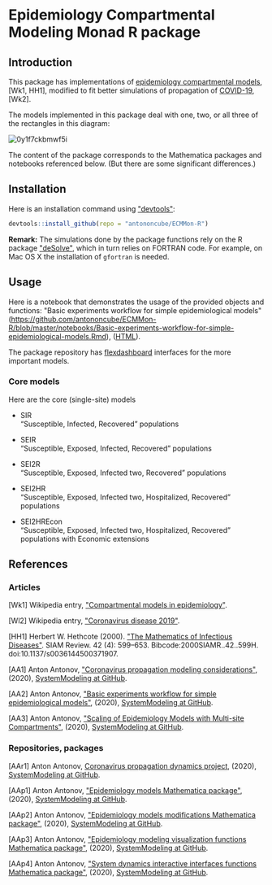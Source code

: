 # Epidemiology Compartmental Modeling Monad R package

## Introduction

This package has implementations of [epidemiology compartmental models](https://en.wikipedia.org/wiki/Compartmental_models_in_epidemiology), [Wk1, HH1], 
modified to fit better simulations of propagation of [COVID-19](https://en.wikipedia.org/wiki/Coronavirus_disease_2019), [Wk2]. 

The models implemented in this package deal with one, two, or all three of the rectangles in this diagram:

![0y1f7ckbmwf5i](https://github.com/antononcube/SystemModeling/raw/master/Projects/Coronavirus-propagation-dynamics/Diagrams/Coronavirus-propagation-simple-dynamics.jpeg)

The content of the package corresponds to the Mathematica packages and notebooks referenced below. 
(But there are some significant differences.)

## Installation

Here is an installation command using ["devtools"](https://cran.r-project.org/web/packages/devtools/readme/README.html):

```r
devtools::install_github(repo = "antononcube/ECMMon-R")
```

**Remark:** The simulations done by the package functions rely on the R package 
["deSolve"](https://cran.r-project.org/web/packages/deSolve/index.html),
which in turn relies on FORTRAN code. For example, on Mac OS X the installation of `gfortran` is needed.

## Usage

Here is a notebook that demonstrates the usage of the provided objects and functions:
"Basic experiments workflow for simple epidemiological models"(https://github.com/antononcube/ECMMon-R/blob/master/notebooks/Basic-experiments-workflow-for-simple-epidemiological-models.Rmd),
([HTML](https://htmlpreview.github.io/?https://github.com/antononcube/ECMMon-R/blob/master/notebooks/Basic-experiments-workflow-for-simple-epidemiological-models.nb.html)).
  
The package repository has [flexdashboard](https://rmarkdown.rstudio.com/flexdashboard/index.html) interfaces for the more important models. 

### Core models

Here are the core (single-site) models 

  - SIR   
    “Susceptible, Infected, Recovered” populations

  - SEIR   
    “Susceptible, Exposed, Infected, Recovered” populations

  - SEI2R   
    “Susceptible, Exposed, Infected two, Recovered” populations

  - SEI2HR   
    “Susceptible, Exposed, Infected two, Hospitalized, Recovered” populations

  - SEI2HREcon   
    “Susceptible, Exposed, Infected two, Hospitalized, Recovered” populations with Economic extensions



## References

### Articles

[Wk1] Wikipedia entry, ["Compartmental models in epidemiology"](https://en.wikipedia.org/wiki/Compartmental_models_in_epidemiology).

[Wl2] Wikipedia entry, ["Coronavirus disease 2019"](https://en.wikipedia.org/wiki/Coronavirus_disease_2019).

[HH1] Herbert W. Hethcote (2000). ["The Mathematics of Infectious Diseases"](http://leonidzhukov.net/hse/2014/socialnetworks/papers/2000SiamRev.pdf). SIAM Review. 42 (4): 599–653. Bibcode:2000SIAMR..42..599H. doi:10.1137/s0036144500371907.

[AA1] Anton Antonov, ["Coronavirus propagation modeling considerations"](https://github.com/antononcube/SystemModeling/blob/master/Projects/Coronavirus-propagation-dynamics/Documents/Coronavirus-propagation-modeling-considerations.md), (2020), [SystemModeling at GitHub](https://github.com/antononcube/SystemModeling).

[AA2] Anton Antonov, ["Basic experiments workflow for simple epidemiological models"](https://github.com/antononcube/SystemModeling/blob/master/Projects/Coronavirus-propagation-dynamics/Documents/Basic-experiments-workflow-for-simple-epidemiological-models.md), (2020), [SystemModeling at GitHub](https://github.com/antononcube/SystemModeling).

[AA3] Anton Antonov, ["Scaling of Epidemiology Models with Multi-site Compartments"](https://github.com/antononcube/SystemModeling/blob/master/Projects/Coronavirus-propagation-dynamics/Documents/Scaling-of-epidemiology-models-with-multi-site-compartments.md), (2020), [SystemModeling at GitHub](https://github.com/antononcube/SystemModeling).

### Repositories, packages

[AAr1] Anton Antonov, [Coronavirus propagation dynamics project](https://github.com/antononcube/SystemModeling/tree/master/Projects/Coronavirus-propagation-dynamics), (2020), [SystemModeling at GitHub](https://github.com/antononcube/SystemModeling).

[AAp1] Anton Antonov, ["Epidemiology models Mathematica package"](https://github.com/antononcube/SystemModeling/blob/master/Projects/Coronavirus-propagation-dynamics/WL/EpidemiologyModels.m), (2020), [SystemModeling at GitHub](https://github.com/antononcube/SystemModeling).

[AAp2] Anton Antonov, ["Epidemiology models modifications Mathematica package"](https://github.com/antononcube/SystemModeling/blob/master/Projects/Coronavirus-propagation-dynamics/WL/EpidemiologyModelModifications.m), (2020), [SystemModeling at GitHub](https://github.com/antononcube/SystemModeling).

[AAp3] Anton Antonov, ["Epidemiology modeling visualization functions Mathematica package"](https://github.com/antononcube/SystemModeling/blob/master/Projects/Coronavirus-propagation-dynamics/WL/EpidemiologyModelingVisualizationFunctions.m), (2020), [SystemModeling at GitHub](https://github.com/antononcube/SystemModeling).

[AAp4] Anton Antonov, ["System dynamics interactive interfaces functions Mathematica package"](https://github.com/antononcube/SystemModeling/blob/master/WL/SystemDynamicsInteractiveInterfacesFunctions.m), (2020), [SystemModeling at GitHub](https://github.com/antononcube/SystemModeling).



